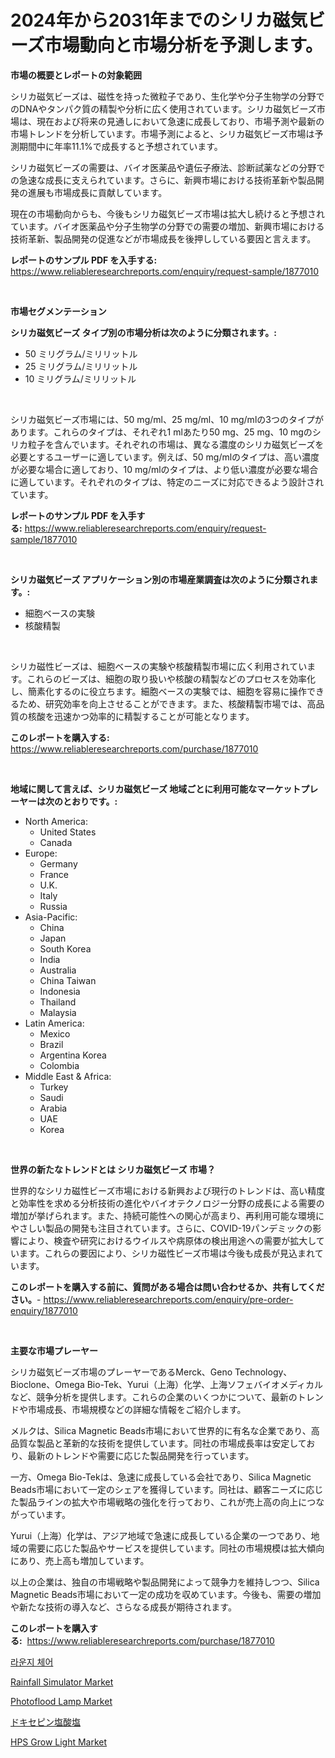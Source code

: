 <p><h1>2024年から2031年までのシリカ磁気ビーズ市場動向と市場分析を予測します。</h1></p><p><strong>市場の概要とレポートの対象範囲</strong></p>
<p><p>シリカ磁気ビーズは、磁性を持った微粒子であり、生化学や分子生物学の分野でのDNAやタンパク質の精製や分析に広く使用されています。シリカ磁気ビーズ市場は、現在および将来の見通しにおいて急速に成長しており、市場予測や最新の市場トレンドを分析しています。市場予測によると、シリカ磁気ビーズ市場は予測期間中に年率11.1%で成長すると予想されています。</p><p>シリカ磁気ビーズの需要は、バイオ医薬品や遺伝子療法、診断試薬などの分野での急速な成長に支えられています。さらに、新興市場における技術革新や製品開発の進展も市場成長に貢献しています。</p><p>現在の市場動向からも、今後もシリカ磁気ビーズ市場は拡大し続けると予想されています。バイオ医薬品や分子生物学の分野での需要の増加、新興市場における技術革新、製品開発の促進などが市場成長を後押ししている要因と言えます。</p></p>
<p><strong>レポートのサンプル PDF を入手する:</strong> <a href="https://www.reliableresearchreports.com/enquiry/request-sample/1877010">https://www.reliableresearchreports.com/enquiry/request-sample/1877010</a></p>
<p>&nbsp;</p>
<p><strong>市場セグメンテーション</strong></p>
<p><strong>シリカ磁気ビーズ タイプ別の市場分析は次のように分類されます。:</strong></p>
<p><ul><li>50 ミリグラム/ミリリットル</li><li>25 ミリグラム/ミリリットル</li><li>10 ミリグラム/ミリリットル</li></ul></p>
<p>&nbsp;</p>
<p><p>シリカ磁気ビーズ市場には、50 mg/ml、25 mg/ml、10 mg/mlの3つのタイプがあります。これらのタイプは、それぞれ1 mlあたり50 mg、25 mg、10 mgのシリカ粒子を含んでいます。それぞれの市場は、異なる濃度のシリカ磁気ビーズを必要とするユーザーに適しています。例えば、50 mg/mlのタイプは、高い濃度が必要な場合に適しており、10 mg/mlのタイプは、より低い濃度が必要な場合に適しています。それぞれのタイプは、特定のニーズに対応できるよう設計されています。</p></p>
<p><strong>レポートのサンプル PDF を入手する:</strong>&nbsp;<a href="https://www.reliableresearchreports.com/enquiry/request-sample/1877010">https://www.reliableresearchreports.com/enquiry/request-sample/1877010</a></p>
<p>&nbsp;</p>
<p><strong> シリカ磁気ビーズ アプリケーション別の市場産業調査は次のように分類されます。:</strong></p>
<p><ul><li>細胞ベースの実験</li><li>核酸精製</li></ul></p>
<p>&nbsp;</p>
<p><p>シリカ磁性ビーズは、細胞ベースの実験や核酸精製市場に広く利用されています。これらのビーズは、細胞の取り扱いや核酸の精製などのプロセスを効率化し、簡素化するのに役立ちます。細胞ベースの実験では、細胞を容易に操作できるため、研究効率を向上させることができます。また、核酸精製市場では、高品質の核酸を迅速かつ効率的に精製することが可能となります。</p></p>
<p><strong>このレポートを購入する:</strong>&nbsp; <a href="https://www.reliableresearchreports.com/purchase/1877010">https://www.reliableresearchreports.com/purchase/1877010</a></p>
<p>&nbsp;</p>
<p><strong>地域に関して言えば、シリカ磁気ビーズ 地域ごとに利用可能なマーケットプレーヤーは次のとおりです。:</strong></p>
<p><ul>
    <li>
        North America:
        <ul>
            <li>United States</li>
            <li>Canada</li>
        </ul>
    </li>
    <li>
        Europe:
        <ul>
            <li>Germany</li>
            <li>France</li>
            <li>U.K.</li>
            <li>Italy</li>
            <li>Russia</li>
        </ul>
    </li>
    <li>
        Asia-Pacific:
        <ul>
            <li>China</li>
            <li>Japan</li>
            <li>South Korea</li>
            <li>India</li>
            <li>Australia</li>
            <li>China Taiwan</li>
            <li>Indonesia</li>
            <li>Thailand</li>
            <li>Malaysia</li>
        </ul>
    </li>
    <li>
        Latin America:
        <ul>
            <li>Mexico</li>
            <li>Brazil</li>
            <li>Argentina Korea</li>
            <li>Colombia</li>
        </ul>
    </li>
    <li>
        Middle East & Africa:
        <ul>
            <li>Turkey</li>
            <li>Saudi</li>
            <li>Arabia</li>
            <li>UAE</li>
            <li>Korea</li>
        </ul>
    </li>
    </ul></p>
<p>&nbsp;</p>
<p><strong>世界の新たなトレンドとは シリカ磁気ビーズ 市場？</strong></p>
<p><p>世界的なシリカ磁性ビーズ市場における新興および現行のトレンドは、高い精度と効率性を求める分析技術の進化やバイオテクノロジー分野の成長による需要の増加が挙げられます。また、持続可能性への関心が高まり、再利用可能な環境にやさしい製品の開発も注目されています。さらに、COVID-19パンデミックの影響により、検査や研究におけるウイルスや病原体の検出用途への需要が拡大しています。これらの要因により、シリカ磁性ビーズ市場は今後も成長が見込まれています。</p></p>
<p><strong>このレポートを購入する前に、質問がある場合は問い合わせるか、共有してください。</strong>- <a href="https://www.reliableresearchreports.com/enquiry/pre-order-enquiry/1877010">https://www.reliableresearchreports.com/enquiry/pre-order-enquiry/1877010</a></p>
<p>&nbsp;</p>
<p><strong>主要な市場プレーヤー</strong></p>
<p><p>シリカ磁気ビーズ市場のプレーヤーであるMerck、Geno Technology、Bioclone、Omega Bio-Tek、Yurui（上海）化学、上海ソフェバイオメディカルなど、競争分析を提供します。これらの企業のいくつかについて、最新のトレンドや市場成長、市場規模などの詳細な情報をご紹介します。</p><p>メルクは、Silica Magnetic Beads市場において世界的に有名な企業であり、高品質な製品と革新的な技術を提供しています。同社の市場成長率は安定しており、最新のトレンドや需要に応じた製品開発を行っています。</p><p>一方、Omega Bio-Tekは、急速に成長している会社であり、Silica Magnetic Beads市場において一定のシェアを獲得しています。同社は、顧客ニーズに応じた製品ラインの拡大や市場戦略の強化を行っており、これが売上高の向上につながっています。</p><p>Yurui（上海）化学は、アジア地域で急速に成長している企業の一つであり、地域の需要に応じた製品やサービスを提供しています。同社の市場規模は拡大傾向にあり、売上高も増加しています。</p><p>以上の企業は、独自の市場戦略や製品開発によって競争力を維持しつつ、Silica Magnetic Beads市場において一定の成功を収めています。今後も、需要の増加や新たな技術の導入など、さらなる成長が期待されます。</p></p>
<p><strong>このレポートを購入する:</strong>&nbsp;&nbsp;<a href="https://www.reliableresearchreports.com/purchase/1877010">https://www.reliableresearchreports.com/purchase/1877010</a></p>
<p><p><a href="https://github.com/vsr06p4p49/Market-Research-Report-List-1/blob/main/83429052559.md">라운지 체어</a></p><p><a href="https://eight-handstand-8fb.notion.site/Rainfall-Simulator-Market-Furnish-Information-about-Market-Size-Market-Share-Market-Dynamics-and--3749e75fd6294c3fbbccced165769a76">Rainfall Simulator Market</a></p><p><a href="https://github.com/provorikovar/Market-Research-Report-List-3/blob/main/photoflood-lamp-market.md">Photoflood Lamp Market</a></p><p><a href="https://medium.com/@skylarreilly36/%E3%83%89%E3%82%AD%E3%82%BB%E3%83%94%E3%83%B3%E5%A1%A9%E9%85%B8%E5%A1%A9%E5%B8%82%E5%A0%B4%E8%A6%8F%E6%A8%A1-%E5%B8%82%E5%A0%B4%E5%B1%95%E6%9C%9B%E3%81%A8%E5%B8%82%E5%A0%B4%E4%BA%88%E6%B8%AC-2024%E5%B9%B4%E3%81%8B%E3%82%892031%E5%B9%B4%E3%81%BE%E3%81%A7-e1b28e1b1b3d">ドキセピン塩酸塩</a></p><p><a href="https://simplistic-meeting-7ee.notion.site/HPS-Grow-Light-Market-Furnish-Information-about-Market-Size-Market-Share-Market-Dynamics-and-Proj-80a05288763d4136a1642df7510bdf79">HPS Grow Light Market</a></p></p>